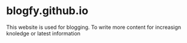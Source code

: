 # blogfy.github.io
This website is used for blogging.
To write more content for increasign knoledge or latest information
